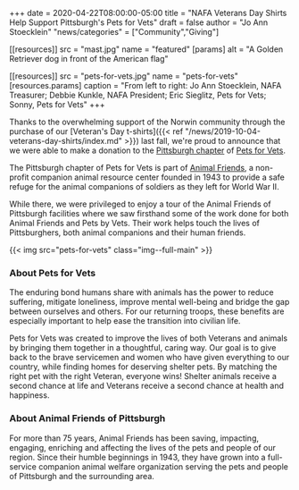 +++
date = 2020-04-22T08:00:00-05:00
title = "NAFA Veterans Day Shirts Help Support Pittsburgh's Pets for Vets"
draft = false
author = "Jo Ann Stoecklein"
"news/categories" = ["Community","Giving"]

[[resources]]
 src = "mast.jpg"
 name = "featured"
 [params]
  alt = "A Golden Retriever dog in front of the American flag"

[[resources]]
  src = "pets-for-vets.jpg"
  name = "pets-for-vets"
  [resources.params]
    caption = "From left to right: Jo Ann Stoecklein, NAFA Treasurer; Debbie Kunkle, NAFA President; Eric Sieglitz, Pets for Vets; Sonny, Pets for Vets"
+++

Thanks to the overwhelming support of the Norwin community through the purchase of our [Veteran's Day t-shirts]({{< ref "/news/2019-10-04-veterans-day-shirts/index.md" >}}) last fall, we're proud to announce that we were able to make a donation to the [Pittsburgh chapter](https://www.thinkingoutsidethecage.org/our-programs/veterans-services/) of [Pets for Vets](https://www.petsforvets.com).

The Pittsburgh chapter of Pets for Vets is part of [Animal Friends](https://www.thinkingoutsidethecage.org/), a non-profit companion animal resource center founded in 1943 to provide a safe refuge for the animal companions of soldiers as they left for World War II.

While there, we were privileged to enjoy a tour of the Animal Friends of Pittsburgh facilities where we saw firsthand some of the work done for both Animal Friends and Pets by Vets. Their work helps touch the lives of Pittsburghers, both animal companions and their human friends.

{{< img src="pets-for-vets" class="img--full-main" >}}

### About Pets for Vets

The enduring bond humans share with animals has the power to reduce suffering, mitigate loneliness, improve mental well-being and bridge the gap between ourselves and others. For our returning troops, these benefits are especially important to help ease the transition into civilian life.

Pets for Vets was created to improve the lives of both Veterans and animals by bringing them together in a thoughtful, caring way. Our goal is to give back to the brave servicemen and women who have given everything to our country, while finding homes for deserving shelter pets. By matching the right pet with the right Veteran, everyone wins! Shelter animals receive a second chance at life and Veterans receive a second chance at health and happiness.

### About Animal Friends of Pittsburgh

For more than 75 years, Animal Friends has been saving, impacting, engaging, enriching and affecting the lives of the pets and people of our region. Since their humble beginnings in 1943, they have grown into a full-service companion animal welfare organization serving the pets and people of Pittsburgh and the surrounding area.
